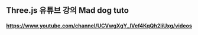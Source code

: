 ## Three.js 유튜브 강의 Mad dog tuto

#### https://www.youtube.com/channel/UCVwgXgY_IVef4KqQh2liUxg/videos